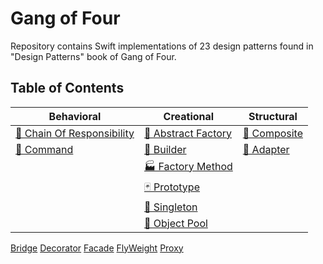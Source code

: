 # Gang of Four

Repository contains Swift implementations of 23 design patterns found in "Design Patterns" book of Gang of Four.

## Table of Contents
 
| Behavioral | Creational | Structural|
| -----------| -----------| ----------|
|[🐝 Chain Of Responsibility](/Behavioral/ChainOfResponsibility/ChainOfResponsibility)|[🌰 Abstract Factory](/Creational/AbstractFactory/AbstractFactory)|[🌿 Composite](/Structural/Composite/Composite)|
|[👫 Command](/Behavioral/Command/Command)|[👷 Builder](/Creational/Builder/Builder)|[🔌 Adapter](/Structural/Adapter/Adapter)|
||[🏭 Factory Method](/Creational/FactoryMethod/FactoryMethod)||
||[🃏 Prototype](/Creational/Prototype/Prototype)||
||[💍 Singleton](/Creational/Singleton/Singleton)||
||[🎱 Object Pool](/Creational/ObjectPool/ObjectPool)||


[Bridge](/Structural/Bridge/Bridge)
[Decorator](/Structural/Decorator/Decorator)
[Facade](/Structural/Facade/Facade)
[FlyWeight](/Structural/FlyWeight/FlyWeight)
[Proxy](/Structural/Proxy/Proxy)

